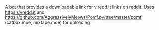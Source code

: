 A bot that provides a downloadable link for v.redd.it links on reddit. Uses https://vredd.it and https://github.com/AggressivelyMeows/Pomf.py/tree/master/pomf (catbox.moe, mixtape.moe) for uploading

